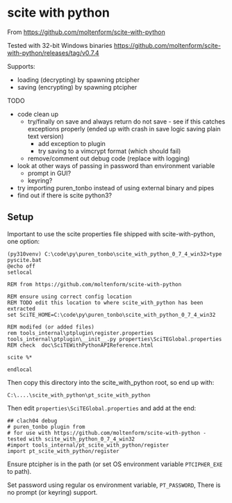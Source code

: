 # scite with python

From https://github.com/moltenform/scite-with-python

Tested with 32-bit Windows binaries https://github.com/moltenform/scite-with-python/releases/tag/v0.7.4

Supports:

  * loading (decrypting) by spawning ptcipher
  * saving (encrypting) by spawning ptcipher

TODO

  * code clean up
      * try/finally on save and always return do not save - see if this catches exceptions properly (ended up with crash in save logic saving plain text version)
          * add exception to plugin
          * try saving to a vimcrypt format (which should fail)
      * remove/comment out debug code (replace with logging)
  * look at other ways of passing in password than environment variable
      * prompt in GUI?
      * keyring?
  * try importing puren_tonbo instead of using external binary and pipes
  * find out if there is scite python3?

## Setup

Important to use the scite properties file shipped with scite-with-python, one option:


    (py310venv) C:\code\py\puren_tonbo\scite_with_python_0_7_4_win32>type pyscite.bat
    @echo off
    setlocal

    REM from https://github.com/moltenform/scite-with-python

    REM ensure using correct config location
    REM TODO edit this location to where scite_with_python has been extracted
    set SciTE_HOME=C:\code\py\puren_tonbo\scite_with_python_0_7_4_win32

    REM modifed (or added files)
    rem tools_internal\ptplugin\register.properties tools_internal\ptplugin\__init__.py properties\SciTEGlobal.properties
    REM check  doc\SciTEWithPythonAPIReference.html

    scite %*

    endlocal

Then copy this directory into the scite_with_python root, so end up with:

    C:\....\scite_with_python\pt_scite_with_python

Then edit `properties\SciTEGlobal.properties` and add at the end:

    ## clach04 debug
    # puren_tonbo plugin from
    # for use with https://github.com/moltenform/scite-with-python - tested with scite_with_python_0_7_4_win32
    #import tools_internal/pt_scite_with_python/register
    import pt_scite_with_python/register

Ensure ptcipher is in the path (or set OS environment variable `PTCIPHER_EXE` to path).

Set password using regular os environment variable, `PT_PASSWORD`, There is no prompt (or keyring) support.
